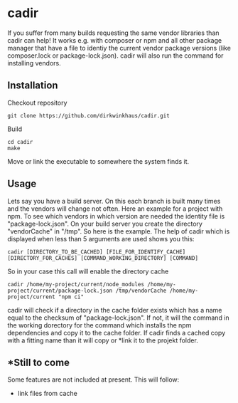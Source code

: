 # cadir
If you suffer from many builds requesting the same vendor libraries
than cadir can help! It works e.g. with composer or npm and all
other package manager that have a file to identiy the current vendor 
package versions (like composer.lock or package-lock.json). cadir will 
also run the command for installing vendors. 

## Installation
Checkout repository

    git clone https://github.com/dirkwinkhaus/cadir.git

Build

    cd cadir
    make
    
Move or link the executable to somewhere the system finds it.

## Usage
Lets say you have a build server. On this each branch is built many times 
and the vendors will change not often. Here an example for a project with 
npm. To see which vendors in which version are needed the identity file is
"package-lock.json". On your build server you create the directory "vendorCache" 
in "/tmp". So here is the example. The help of cadir which is displayed when less 
than 5 arguments are used shows you this:

    cadir [DIRECTORY_TO_BE_CACHED] [FILE_FOR_IDENTIFY_CACHE] [DIRECTORY_FOR_CACHES] [COMMAND_WORKING_DIRECTORY] [COMMAND]

So in your case this call will enable the directory cache

    cadir /home/my-project/current/node_modules /home/my-project/current/package-lock.json /tmp/vendorCache /home/my-project/current "npm ci" 
   
cadir will check if a directory in the cache folder exists which has a name 
equal to the checksum of "package-lock.json". If not, it will the command in 
the working dorectory for the command which installs the npm dependencies and 
copy it to the cache folder. If cadir finds a cached copy with a fitting name
than it will copy or *link it to the projekt folder.

## *Still to come
Some features are not included at present. This will follow:

- link files from cache 